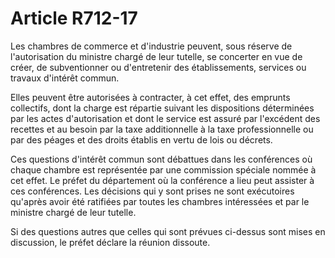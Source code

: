 # Article R712-17

Les chambres de commerce et d'industrie peuvent, sous réserve de l'autorisation du ministre chargé de leur tutelle, se concerter en vue de créer, de subventionner ou d'entretenir des établissements, services ou travaux d'intérêt commun.

Elles peuvent être autorisées à contracter, à cet effet, des emprunts collectifs, dont la charge est répartie suivant les dispositions déterminées par les actes d'autorisation et dont le service est assuré par l'excédent des recettes et au besoin par la taxe additionnelle à la taxe professionnelle ou par des péages et des droits établis en vertu de lois ou décrets.

Ces questions d'intérêt commun sont débattues dans les conférences où chaque chambre est représentée par une commission spéciale nommée à cet effet. Le préfet du département où la conférence a lieu peut assister à ces conférences. Les décisions qui y sont prises ne sont exécutoires qu'après avoir été ratifiées par toutes les chambres intéressées et par le ministre chargé de leur tutelle.

Si des questions autres que celles qui sont prévues ci-dessus sont mises en discussion, le préfet déclare la réunion dissoute.
